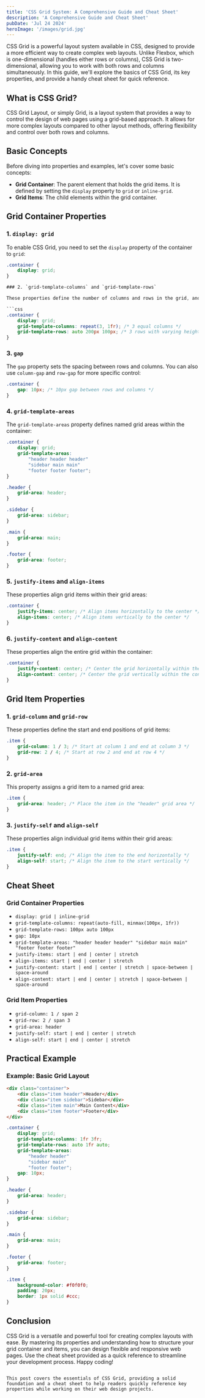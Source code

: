 ```yaml
---
title: 'CSS Grid System: A Comprehensive Guide and Cheat Sheet'
description: 'A Comprehensive Guide and Cheat Sheet'
pubDate: 'Jul 24 2024'
heroImage: '/images/grid.jpg'
---
```



CSS Grid is a powerful layout system available in CSS, designed to provide a more efficient way to create complex web layouts. Unlike Flexbox, which is one-dimensional (handles either rows or columns), CSS Grid is two-dimensional, allowing you to work with both rows and columns simultaneously. In this guide, we'll explore the basics of CSS Grid, its key properties, and provide a handy cheat sheet for quick reference.

## What is CSS Grid?

CSS Grid Layout, or simply Grid, is a layout system that provides a way to control the design of web pages using a grid-based approach. It allows for more complex layouts compared to other layout methods, offering flexibility and control over both rows and columns.

## Basic Concepts

Before diving into properties and examples, let's cover some basic concepts:

- **Grid Container**: The parent element that holds the grid items. It is defined by setting the `display` property to `grid` or `inline-grid`.
- **Grid Items**: The child elements within the grid container.

## Grid Container Properties

### 1. `display: grid`

To enable CSS Grid, you need to set the `display` property of the container to `grid`:

```css
.container {
    display: grid;
}

### 2. `grid-template-columns` and `grid-template-rows`

These properties define the number of columns and rows in the grid, and their sizes:

```css
.container {
    display: grid;
    grid-template-columns: repeat(3, 1fr); /* 3 equal columns */
    grid-template-rows: auto 200px 100px; /* 3 rows with varying heights */
}
```

### 3. `gap`

The `gap` property sets the spacing between rows and columns. You can also use `column-gap` and `row-gap` for more specific control:

```css
.container {
    gap: 10px; /* 10px gap between rows and columns */
}
```

### 4. `grid-template-areas`

The `grid-template-areas` property defines named grid areas within the container:

```css
.container {
    display: grid;
    grid-template-areas:
        "header header header"
        "sidebar main main"
        "footer footer footer";
}

.header {
    grid-area: header;
}

.sidebar {
    grid-area: sidebar;
}

.main {
    grid-area: main;
}

.footer {
    grid-area: footer;
}
```

### 5. `justify-items` and `align-items`

These properties align grid items within their grid areas:

```css
.container {
    justify-items: center; /* Align items horizontally to the center */
    align-items: center; /* Align items vertically to the center */
}
```

### 6. `justify-content` and `align-content`

These properties align the entire grid within the container:

```css
.container {
    justify-content: center; /* Center the grid horizontally within the container */
    align-content: center; /* Center the grid vertically within the container */
}
```

## Grid Item Properties

### 1. `grid-column` and `grid-row`

These properties define the start and end positions of grid items:

```css
.item {
    grid-column: 1 / 3; /* Start at column 1 and end at column 3 */
    grid-row: 2 / 4; /* Start at row 2 and end at row 4 */
}
```

### 2. `grid-area`

This property assigns a grid item to a named grid area:

```css
.item {
    grid-area: header; /* Place the item in the "header" grid area */
}
```

### 3. `justify-self` and `align-self`

These properties align individual grid items within their grid areas:

```css
.item {
    justify-self: end; /* Align the item to the end horizontally */
    align-self: start; /* Align the item to the start vertically */
}
```

## Cheat Sheet

### Grid Container Properties

- `display: grid | inline-grid`
- `grid-template-columns: repeat(auto-fill, minmax(100px, 1fr))`
- `grid-template-rows: 100px auto 100px`
- `gap: 10px`
- `grid-template-areas: "header header header" "sidebar main main" "footer footer footer"`
- `justify-items: start | end | center | stretch`
- `align-items: start | end | center | stretch`
- `justify-content: start | end | center | stretch | space-between | space-around`
- `align-content: start | end | center | stretch | space-between | space-around`

### Grid Item Properties

- `grid-column: 1 / span 2`
- `grid-row: 2 / span 3`
- `grid-area: header`
- `justify-self: start | end | center | stretch`
- `align-self: start | end | center | stretch`

## Practical Example

### Example: Basic Grid Layout

```html
<div class="container">
    <div class="item header">Header</div>
    <div class="item sidebar">Sidebar</div>
    <div class="item main">Main Content</div>
    <div class="item footer">Footer</div>
</div>
```

```css
.container {
    display: grid;
    grid-template-columns: 1fr 3fr;
    grid-template-rows: auto 1fr auto;
    grid-template-areas:
        "header header"
        "sidebar main"
        "footer footer";
    gap: 10px;
}

.header {
    grid-area: header;
}

.sidebar {
    grid-area: sidebar;
}

.main {
    grid-area: main;
}

.footer {
    grid-area: footer;
}

.item {
    background-color: #f0f0f0;
    padding: 20px;
    border: 1px solid #ccc;
}
```

## Conclusion

CSS Grid is a versatile and powerful tool for creating complex layouts with ease. By mastering its properties and understanding how to structure your grid container and items, you can design flexible and responsive web pages. Use the cheat sheet provided as a quick reference to streamline your development process. Happy coding!

```

This post covers the essentials of CSS Grid, providing a solid foundation and a cheat sheet to help readers quickly reference key properties while working on their web design projects.